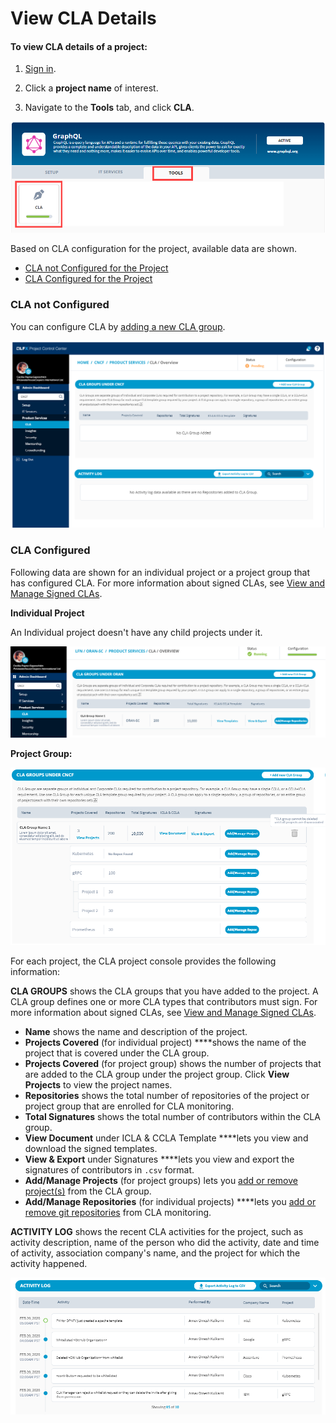 # View CLA Details

#### To view CLA details of a project:

1. [Sign in](sign-in-to-project-console.md).

2. Click a **project name** of interest.

3. Navigate to the **Tools** tab, and click **CLA**.

![Tools](../../../.gitbook/assets/tools-tab.png)

Based on CLA configuration for the project, available data are shown.

* [CLA not Configured for the Project](view-cla-details.md#cla-not-configured)
* [CLA Configured for the Project](view-cla-details.md#cla-configured)

### CLA not Configured

You can configure CLA by [adding a new CLA group](create-new-cla-group.md).

![No CLA Signed](../../../.gitbook/assets/no-cla-signed.png)

### CLA Configured

Following data are shown for an individual project or a project group that has configured CLA. For more information about signed CLAs, see [View and Manage Signed CLAs](view-and-manage-signed-clas-for-a-cla-group.md).

**Individual Project**

An Individual project doesn't have any child projects under it.

![](../../../.gitbook/assets/cla-signed.png)

**Project Group:**

![](../../../.gitbook/assets/cla-group-details-for-project-group.png)

For each project, the CLA project console provides the following information:

**CLA GROUPS** shows the CLA groups that you have added to the project. A CLA group defines one or more CLA types that contributors must sign. For more information about signed CLAs, see [View and Manage Signed CLAs](view-and-manage-signed-clas-for-a-cla-group.md).

* **Name** shows the name and description of the project.
* **Projects Covered** \(for individual project\) ****shows the name of the project that is covered under the CLA group.
* **Projects Covered** \(for project group\) shows the number of projects that are added to the CLA group under the project group. Click **View Projects** to view the project names.
* **Repositories** shows the total number of repositories of the project or project group that are enrolled for CLA monitoring.
* **Total Signatures** shows the total number of contributors within the CLA group.
* **View Document** under ICLA & CCLA Template ****lets you view and download the signed templates.
* **View & Export** under Signatures ****lets you view and export the signatures of contributors in `.csv` format.
* **Add/Manage Projects** \(for project groups\) lets you [add or remove project\(s\)](add-or-remove-a-project-from-cla-group.md) from the CLA group.
* **Add/Manage Repositories** \(for individual projects\) ****lets you [add or remove git repositories](add-and-manage-git-organizations-and-repositories/add-or-remove-git-repositories-for-cla-monitoring.md) from CLA monitoring.

**ACTIVITY LOG** shows the recent CLA activities for the project, such as activity description, name of the person who did the activity, date and time of activity, association company's name, and the project for which the activity happened.  

![](../../../.gitbook/assets/activity-log.png)

 

